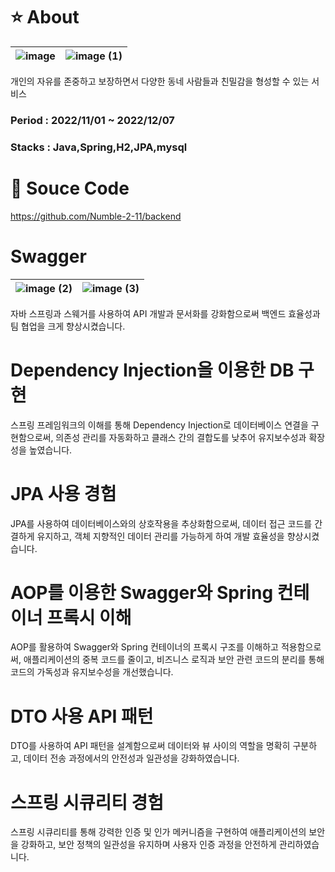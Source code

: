 # :star: About
| ![image](https://github.com/user-attachments/assets/34379ace-4026-4200-842b-f0cad685a3aa) | ![image (1)](https://github.com/user-attachments/assets/04e67f15-473c-4bca-8519-fd805e5a4c85) |
|---|---|

개인의 자유를 존중하고 보장하면서 다양한 동네 사람들과 친밀감을 형성할 수 있는 서비스  

### Period  : 2022/11/01 ~ 2022/12/07
### Stacks : Java,Spring,H2,JPA,mysql

# :page_facing_up: Souce Code
https://github.com/Numble-2-11/backend  

# Swagger
|![image (2)](https://github.com/user-attachments/assets/1399e759-c20d-414a-9b4b-cea4f435fa26) |![image (3)](https://github.com/user-attachments/assets/3f4036c6-6cc2-4099-9838-7bc945176c58)|
|---|---|

자바 스프링과 스웨거를 사용하여 API 개발과 문서화를 강화함으로써 백엔드 효율성과 팀 협업을 크게 향상시켰습니다.  

# Dependency Injection을 이용한 DB 구현
스프링 프레임워크의 이해를 통해 Dependency Injection로 데이터베이스 연결을 구현함으로써, 의존성 관리를 자동화하고 클래스 간의 결합도를 낮추어 유지보수성과 확장성을 높였습니다.  

# JPA 사용 경험
JPA를 사용하여 데이터베이스와의 상호작용을 추상화함으로써, 데이터 접근 코드를 간결하게 유지하고, 객체 지향적인 데이터 관리를 가능하게 하여 개발 효율성을 향상시켰습니다.  

# AOP를 이용한 Swagger와 Spring 컨테이너 프록시 이해
AOP를 활용하여 Swagger와 Spring 컨테이너의 프록시 구조를 이해하고 적용함으로써, 애플리케이션의 중복 코드를 줄이고, 비즈니스 로직과 보안 관련 코드의 분리를 통해 코드의 가독성과 유지보수성을 개선했습니다.  

# DTO 사용 API 패턴
DTO를 사용하여 API 패턴을 설계함으로써 데이터와 뷰 사이의 역할을 명확히 구분하고, 데이터 전송 과정에서의 안전성과 일관성을 강화하였습니다.  

# 스프링 시큐리티 경험
스프링 시큐리티를 통해 강력한 인증 및 인가 메커니즘을 구현하여 애플리케이션의 보안을 강화하고, 보안 정책의 일관성을 유지하며 사용자 인증 과정을 안전하게 관리하였습니다.  

